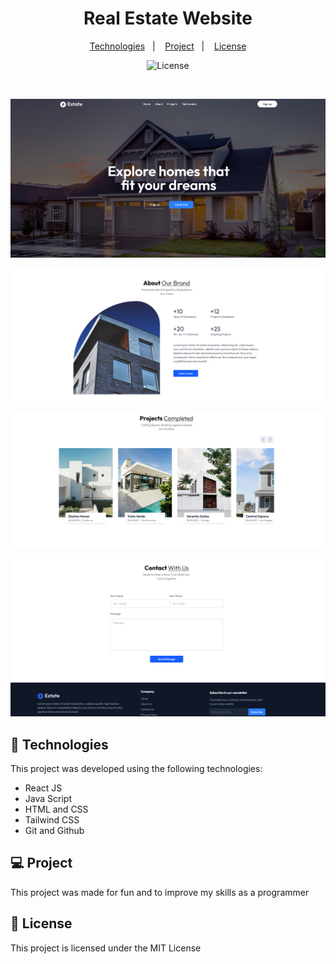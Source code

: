 <h1 align="center"> Real Estate Website</h1>

<p align="center">
  <a href="#-technologies">Technologies</a>&nbsp;&nbsp;&nbsp;|&nbsp;&nbsp;&nbsp;
  <a href="#-project">Project</a>&nbsp;&nbsp;&nbsp;|&nbsp;&nbsp;&nbsp;
  <a href="#memo-license">License</a>
</p>

<p align="center">
  <img alt="License" src="https://img.shields.io/static/v1?label=license&message=MIT&color=B88E2F&labelColor=000000">
</p>

<br>

<p align="center">
  <img alt="" src=".github/preview-1.PNG">
</p>
<p align="center">
  <img alt="" src=".github/preview-2.PNG">
</p>
<p align="center">
  <img alt="" src=".github/preview-3.PNG">
</p>
<p align="center">
  <img alt="" src=".github/preview-4.PNG">
</p>

## 🚀 Technologies

This project was developed using the following technologies:

- React JS
- Java Script
- HTML and CSS
- Tailwind CSS
- Git and Github

## 💻 Project

This project was made for fun and to improve my skills as a programmer



## :memo: License

This project is licensed under the MIT License